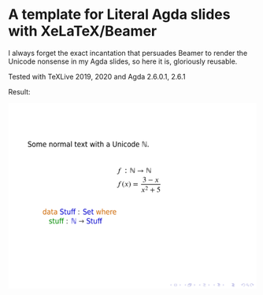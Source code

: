 # A template for Literal Agda slides with XeLaTeX/Beamer

I always forget the exact incantation that persuades Beamer to render the
Unicode nonsense in my Agda slides, so here it is, gloriously reusable.

Tested with TeXLive 2019, 2020 and Agda 2.6.0.1, 2.6.1

Result:

![Slide with Agda code](talk.png)
